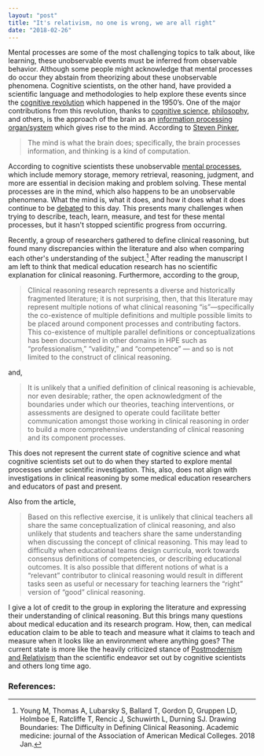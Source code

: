 ```yaml
---
layout: "post"
title: "It's relativism, no one is wrong, we are all right"
date: "2018-02-26"
---
```

Mental processes are some of the most challenging topics to talk about, like learning, these unobservable events must be inferred from observable behavior. Although some people might acknowledge that mental processes do occur they abstain from theorizing about these unobservable phenomena. Cognitive scientists, on the other hand, have provided a scientific language and methodologies to help explore these events since the [cognitive revolution](https://en.wikipedia.org/wiki/Cognitive_revolution) which happened in the 1950’s. One of the major contributions from this revolution, thanks to [cognitive science](https://en.wikipedia.org/wiki/Cognitive_science), [philosophy](https://plato.stanford.edu/entries/computational-mind/), and others, is the approach of the brain as an [information processing organ/system](http://www.jvrbntz.com/2017/09/tool-for-processing-signal-to-noise.html) which gives rise to the mind. According to [Steven Pinker](https://en.wikipedia.org/wiki/Steven_Pinker),
>The mind is what the brain does; specifically, the brain processes information, and thinking is a kind of computation.

According to cognitive scientists these unobservable [mental processes](https://en.wikipedia.org/wiki/Mental_process), which include memory storage, memory retrieval,  reasoning, judgment, and more are essential in decision making and problem solving. These mental processes are in the mind, which also happens to be an unobservable phenomena. What the mind is, what it does, and how it does what it does continue to be [debated](https://aeon.co/essays/your-brain-does-not-process-information-and-it-is-not-a-computer) to this day.  This presents many challenges when trying to describe, teach, learn, measure, and test for these mental processes, but it hasn't stopped scientific progress from occurring. 

Recently, a group of researchers gathered to define clinical reasoning, but found many discrepancies within the literature and also when comparing each other's understanding of the subject.[^1] After reading the manuscript I am left to think that medical education research has no scientific explanation for clinical reasoning. Furthermore, according to the group,

>Clinical reasoning research represents a diverse and historically fragmented literature; it is not surprising, then, that this literature may represent multiple notions of what clinical reasoning “is”—specifically the co-existence of multiple definitions and multiple possible limits to be placed around component processes and contributing factors. This co-existence of multiple parallel definitions or conceptualizations has been documented in other domains in HPE such as “professionalism,” “validity,” and “competence” — and so is not limited to the construct of clinical reasoning.  

and,

>It is unlikely that a unified definition of clinical reasoning is achievable, nor even desirable; rather, the open acknowledgment of the boundaries under which our theories, teaching interventions, or assessments are designed to operate could facilitate better communication amongst those working in clinical reasoning in order to build a more comprehensive understanding of clinical reasoning and its component processes.

This does not represent the current state of cognitive science and what cognitive scientists set out to do when they started to explore mental processes under scientific investigation. This, also, does not align with investigations in clinical reasoning by some medical education researchers and educators of past and present.    

Also from the article, 
>Based on this reflective exercise, it is unlikely that clinical teachers all share the same conceptualization of clinical reasoning, and also unlikely that students and teachers share the same understanding when discussing the concept of clinical reasoning. This may lead to difficulty when educational teams design curricula, work towards consensus definitions of competencies, or describing educational outcomes. It is also possible that different notions of what is a “relevant” contributor to clinical reasoning would result in different tasks seen as useful or necessary for teaching learners the “right” version of “good” clinical reasoning.

I give a lot of credit to the group in exploring the literature and expressing their understanding of clinical reasoning. But this brings many questions about medical education and its research program. How, then, can medical education claim to be able to teach and measure what it claims to teach and measure when it looks like an environment where anything goes? The current state is more like the heavily criticized stance of [Postmodernism and Relativism](https://en.wikipedia.org/wiki/Relativism) than the scientific endeavor set out by cognitive scientists and others long time ago.  

### References:

[^1]: Young M, Thomas A, Lubarsky S, Ballard T, Gordon D, Gruppen LD, Holmboe E, Ratcliffe T, Rencic J, Schuwirth L, Durning SJ. Drawing Boundaries: The Difficulty in Defining Clinical Reasoning. Academic medicine: journal of the Association of American Medical Colleges. 2018 Jan.
